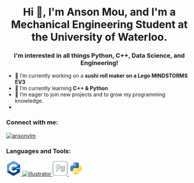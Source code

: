 <h1 align="center">Hi 👋, I'm Anson Mou, and I'm a Mechanical Engineering Student at the University of Waterloo.</h1>
<h3 align="center">I'm interested in all things Python, C++, Data Science, and Engineering!</h3>

- 🔭 I’m currently working on a **sushi roll maker on a Lego MINDSTORMS EV3**
- 🌱 I’m currently learning **C++ & Python**
- 🚀 I’m eager to join new projects and to grow my programming knowledge.
- 
<h3 align="left">Connect with me:</h3>
<p align="left">
<a href="https://linkedin.com/in/ansonylm" target="blank"><img align="center" src="https://raw.githubusercontent.com/rahuldkjain/github-profile-readme-generator/master/src/images/icons/Social/linked-in-alt.svg" alt="ansonylm" height="30" width="40" /></a>
</p>

<h3 align="left">Languages and Tools:</h3>
<p align="left"> <a href="https://www.w3schools.com/cpp/" target="_blank" rel="noreferrer"> <img src="https://raw.githubusercontent.com/devicons/devicon/master/icons/cplusplus/cplusplus-original.svg" alt="cplusplus" width="40" height="40"/> </a> <a href="https://www.adobe.com/in/products/illustrator.html" target="_blank" rel="noreferrer"> <img src="https://www.vectorlogo.zone/logos/adobe_illustrator/adobe_illustrator-icon.svg" alt="illustrator" width="40" height="40"/> </a> <a href="https://www.photoshop.com/en" target="_blank" rel="noreferrer"> <img src="https://raw.githubusercontent.com/devicons/devicon/master/icons/photoshop/photoshop-line.svg" alt="photoshop" width="40" height="40"/> </a> <a href="https://www.python.org" target="_blank" rel="noreferrer"> <img src="https://raw.githubusercontent.com/devicons/devicon/master/icons/python/python-original.svg" alt="python" width="40" height="40"/> </a> </p>

